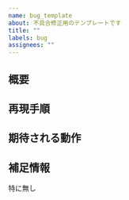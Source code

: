 ```yaml
---
name: bug_template
about: 不具合修正用のテンプレートです
title: ""
labels: bug
assignees: ""
---
```


## 概要

<!-- 発生しているバグの内容を簡潔に記述してください -->

## 再現手順

<!-- バグの発生手順を記述してください -->

## 期待される動作

<!-- 本来どのような挙動が期待されるかを記述してください -->

## 補足情報

<!-- スクリーンショット・エラーログ・その他関連情報などがあれば記載してください -->

特に無し
